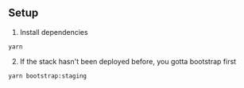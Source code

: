 ## Setup

1. Install dependencies

```
yarn
```

2. If the stack hasn't been deployed before, you gotta bootstrap first

```
yarn bootstrap:staging
```
